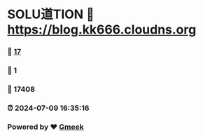 # SOLU道TION :link: https://blog.kk666.cloudns.org 
### :page_facing_up: [17](https://blog.kk666.cloudns.org/tag.html) 
### :speech_balloon: 1 
### :hibiscus: 17408 
### :alarm_clock: 2024-07-09 16:35:16 
### Powered by :heart: [Gmeek](https://github.com/Meekdai/Gmeek)
